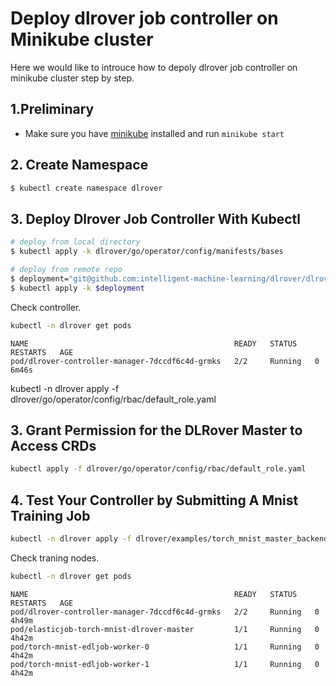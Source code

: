 # Deploy dlrover job controller on Minikube cluster

Here we would like to introuce how to depoly dlrover job controller on minikube cluster step by step.

## 1.Preliminary
- Make sure you have [minikube](https://kubernetes.io/docs/tasks/tools/)  installed and run ``minikube start``

## 2. Create Namespace

```bash
$ kubectl create namespace dlrover
```

## 3. Deploy Dlrover Job Controller With Kubectl

```bash
# deploy from local directory
$ kubectl apply -k dlrover/go/operator/config/manifests/bases

# deploy from remote repo
$ deployment="git@github.com:intelligent-machine-learning/dlrover/dlrover/go/operator/config/manifests/bases/?ref=master"
$ kubectl apply -k $deployment
```

Check controller.

```bash
kubectl -n dlrover get pods
```

```
NAME                                              READY   STATUS    RESTARTS   AGE
pod/dlrover-controller-manager-7dccdf6c4d-grmks   2/2     Running   0          6m46s
```

kubectl -n dlrover apply -f dlrover/go/operator/config/rbac/default_role.yaml

## 3. Grant Permission for the DLRover Master to Access CRDs

```bash
kubectl apply -f dlrover/go/operator/config/rbac/default_role.yaml 
```

## 4. Test Your Controller by Submitting A Mnist Training Job

```bash
kubectl -n dlrover apply -f dlrover/examples/torch_mnist_master_backend_job.yaml
```

Check traning nodes.

```bash
kubectl -n dlrover get pods
```
```
NAME                                              READY   STATUS    RESTARTS   AGE
pod/dlrover-controller-manager-7dccdf6c4d-grmks   2/2     Running   0          4h49m
pod/elasticjob-torch-mnist-dlrover-master         1/1     Running   0          4h42m
pod/torch-mnist-edljob-worker-0                   1/1     Running   0          4h42m
pod/torch-mnist-edljob-worker-1                   1/1     Running   0          4h42m
```
